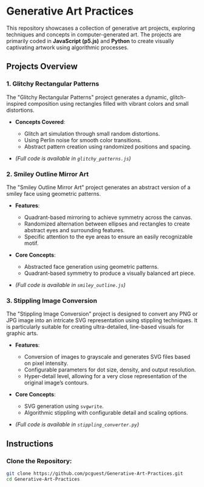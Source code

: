 # Generative Art Practices

This repository showcases a collection of generative art projects, 
exploring techniques and concepts in computer-generated art. The projects 
are primarily coded in **JavaScript (p5.js)** and **Python** to create 
visually captivating artwork using algorithmic processes.

## Projects Overview

### 1. Glitchy Rectangular Patterns

The "Glitchy Rectangular Patterns" project generates a dynamic, 
glitch-inspired composition using rectangles filled with vibrant colors 
and small distortions.

- **Concepts Covered**:
  - Glitch art simulation through small random distortions.
  - Using Perlin noise for smooth color transitions.
  - Abstract pattern creation using randomized positions and spacing.

- _(Full code is available in `glitchy_patterns.js`)_

### 2. Smiley Outline Mirror Art

The "Smiley Outline Mirror Art" project generates an abstract version of a 
smiley face using geometric patterns.

- **Features**:
  - Quadrant-based mirroring to achieve symmetry across the canvas.
  - Randomized alternation between ellipses and rectangles to create 
abstract eyes and surrounding features.
  - Specific attention to the eye areas to ensure an easily recognizable 
motif.

- **Core Concepts**:
  - Abstracted face generation using geometric patterns.
  - Quadrant-based symmetry to produce a visually balanced art piece.

- _(Full code is available in `smiley_outline.js`)_

### 3. Stippling Image Conversion

The "Stippling Image Conversion" project is designed to convert any PNG or 
JPG image into an intricate SVG representation using stippling techniques. 
It is particularly suitable for creating ultra-detailed, line-based 
visuals for graphic arts.

- **Features**:
  - Conversion of images to grayscale and generates SVG files based on 
pixel intensity.
  - Configurable parameters for dot size, density, and output resolution.
  - Hyper-detail level, allowing for a very close representation of the 
original image’s contours.

- **Core Concepts**:
  - SVG generation using `svgwrite`.
  - Algorithmic stippling with configurable detail and scaling options.

- _(Full code is available in `stippling_converter.py`)_

## Instructions

### Clone the Repository:
```bash
git clone https://github.com/pcguest/Generative-Art-Practices.git
cd Generative-Art-Practices

